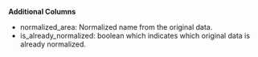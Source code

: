 
**Additional Columns**

* normalized_area: Normalized name from the original data.
* is_already_normalized: boolean which indicates which original data is already normalized.